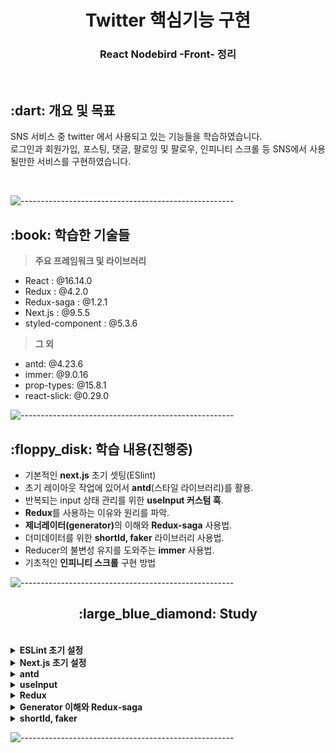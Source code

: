 <h1 align="center">Twitter 핵심기능 구현</h1>
<h3 align="center"> React Nodebird -Front- 정리 </h3> 
<br />

<h2 id="프로젝트소개"> :dart: 개요 및 목표</h2>

<p align="justify">
SNS 서비스 중 twitter 에서 사용되고 있는 기능들을 학습하였습니다. <br />
로그인과 회원가입, 포스팅, 댓글, 팔로잉 및 팔로우, 인피니티 스크롤 등 SNS에서 사용될만한 서비스를 구현하였습니다.
</p>
<br />

![-----------------------------------------------------](https://raw.githubusercontent.com/andreasbm/readme/master/assets/lines/rainbow.png)

<h2 id="사용 기술"> :book: 학습한 기술들</h2>

> **주요 프레임워크 및 라이브러리**

- React : @16.14.0
- Redux : @4.2.0
- Redux-saga : @1.2.1
- Next.js : @9.5.5
- styled-component : @5.3.6

> **그 외**

- antd: @4.23.6
- immer: @9.0.16
- prop-types: @15.8.1
- react-slick: @0.29.0
  <br />

![-----------------------------------------------------](https://raw.githubusercontent.com/andreasbm/readme/master/assets/lines/rainbow.png)

<h2 id="구현목표"> :floppy_disk: 학습 내용(진행중)</h2>

- 기본적인 <b>next.js</b> 초기 셋팅(ESlint)
- 초기 레이아웃 작업에 있어서 <b>antd</b>(스타일 라이브러리)를 활용.
- 반복되는 input 상태 관리를 위한 <b>useInput 커스텀 훅</b>.
- <b>Redux</b>를 사용하는 이유와 원리를 파악.
- <b>제너레이터(generator)</b>의 이해와 <b>Redux-saga</b> 사용법.
- 더미데이터를 위한 <b>shortId, faker</b> 라이브러리 사용법.
- Reducer의 불변성 유지를 도와주는 <b>immer</b> 사용법.
- 기초적인 <b>인피니티 스크롤</b> 구현 방법
  <br />

![-----------------------------------------------------](https://raw.githubusercontent.com/andreasbm/readme/master/assets/lines/rainbow.png)

<h2 align="center" id="next">:large_blue_diamond: Study</h2>
<br>

<details>
<summary><b>ESLint 초기 설정</b></summary>
<div markdown="1">
<br />

> **ESLint**

<p align="justify">
ESlint 는 Javascript, JSX 의 정적 분석 도구입니다. 코드를 분석해 문법적인 오류나 안티 패턴을 찾아주고 일관된 코드 스타일로 작성하도록 도와줍니다.<br />
사람들은 저마다의 코딩 스타일이 있기 때문에, 이를 하나의 코딩 스타일로 바꿔주는 역할을 하게 됩니다.
<br /> ESlint 에는 Shareable Configs 라는 기능이 제공되는데, 이를 이용하면 누군가 만들어 놓은 ESLint 설정을 활용할 수 있습니다. <br />
아래와 같이 초기 설치를 해주겠습니다.
</p>
<br />

```
npm i eslint -D
npm i eslint-plugin-import -D
npm i eslint-plugin-react -D
npm i eslint-plugin-react-hooks -D
npm i eslint-config-airbnb@latest -D
npm i babel-eslint -D
```

<br />

```js
{
  "parser": "babel-eslint", // babel 이 해석해서 최신 문법도 에러 발생 안함
  // "parser" : "@typescript-eslint/parser"
  // 전반적인 Javascript 언어 옵션을 설정
  "parserOptions": {
    "ecmaVersion": 2020, // 사용할 ECMAScript 버전을 설정
    "sourceType": "module", //parser의 export 형식을 설정
    "ecmaFeatures": { // ECMAScript의 언어 확장 기능을 설정
      "jsx": true // JSX 사용 여부
    }
  },
  "env": {
    "browser": true,
    "node": true,
    "es6": true
  },
  "extends": ["airbnb"], // 패기지를 설치하여 설치한 설정을 적용하고자 할 때 extends 에 넣어준다.
  // 플러그인 추가
  "plugins": ["import", "react-hooks"],
  // 사용할 규칙
  "rules": {
    "jsx-a11y/label-has-associated-control": "off",
    "jsx-a11y/anchor-is-valid": "off",
    "no-console": "off", // console.log 등의 호출을 설정 (지금은 클라이언트에 여전히 전달 가능). node.js 에서는 error 로 하는게 유리.
    "no-underscore-dangle": "off", // 식별자에 붙은 _를 허용할지 안할지를 설정한다. 중요한건 식별자에 매달린!
    "react/forbid-prop-types": "off",
    "react/jsx-filename-extension": "off",
    "react/jsx-one-expression-per-line": "off",
    "object-curly-newline": "off", // {} 내 줄바꿈이 필수인지 아닌지에 대한 옵션 처리. 지금은 그냥 꺼버렸다.
    "linebreak-style": "off", // 일관된 줄 바꿈 스타일 적용 설정 ('unix', 'window')
    "no-param-reassign": "off" // 전달된 매개변수에 값을 재할당 하는것을 막아주는 설정
  }
}
```

> 엄격한 스타일 적용을 위해 airbnb 패키지로 설정하였고, 꺼두고 싶은 규칙들을 off 로 설정하였습니다. plugin 에는 react-hooks 를 추가 설정하였습니다.

<h3> 기본 개념 </h3>
<p align="justify">
eslintrc. 파일을 생성 후 위와 같이 셋팅을 해줍니다.  
<br /> ESlint 설정에는 크게 4가지 정도로 구분할 수 있습니다.
</p>

- 환경(env) : 코드가 돌아가는 환경을 설정합니다.
- 전역변수(Globals) : 추가로 사용할 전역변수를 정의할 수 있습니다.
- 규칙(Rules) : 룰의 활성화와 에러들의 수준을 설정합니다.
- 플러그인(plugin) : 위 규칙이나 환경,설정들을 한데 모아둔 집합같은 느낌입니다.
  <br />

<p align="justify">
규칙의 경우 규칙 이름과 이에 대한 설정값으로 'off: 끔', 'warn: 경고', 'error: 오류' 3가지로 나뉩니다. <br />
만일 사용하려는 extends 와 plugin 에서 설정해둔 규칙을 수정하고 싶다면, rules 에서 직접 수정하면 됩니다.
</p>
<br />

- 참고로 prettier 와 설정 충돌을 막고 싶다면, `eslint-config-prettier`
- html 역시 eslint 로 문법 설정을 하고 싶다면, `eslint-plugin-html`

</div>
</details>

<details>
<summary><b>Next.js 초기 설정</b></summary>
<div markdown="1">
<br />

> **Next.js@9**

<p align="justify">
Next.js는 리엑트로 구현 시 CSR 방식으로 인한 SEO(검색 최적화) 문제점을 해소시켜주는 리엑트 프레임워크입니다.<br />
Next.js 를 활용하여 SSR(Server Side Rendering) 구현이 가능해집니다. 
<br />CSR 과 SSR 에 관해서는 아래 링크를 참고해주세요<br />
</p>
<br />

[블로그 참고](https://rock7246.tistory.com/23)

```
npm i next@9
```

<br />

> 추후 내용 추가 예정

</div>
</details>

<details>
<summary><b>antd</b></summary>
<div markdown="1">
<br />

> **antd**

<p align="justify">
antd를 통해서 좀 더 쉽게 페이지의 레이아웃을 설정할 수 있습니다.<br />
간단한 메뉴부터, nav, login form, layout 등등 공식 홈페이지를 참고하여 양식에 맞게 적용하면 됩니다. 전반적으로 미리 디자인이 깔끔하게 되어있지만, 수정이 필요하다면 사용자에 성향에 맞게 수정이 가능합니다. 여기선 version 4 를 사용하였습니다. 최근 버전에는 사용법이 약간 달라진 부분이 있으니 항상 공식 문서를 우선적으로 참조합시다.
<br />
</p>
<br />

```
npm i antd@4
npm i @ant-design/icons
```

<br />
<p align='justify'> `@ant-design/icons` 도 설치해두면 아이콘을 설정할 때 아주 유용합니다. 같이 설치합시다. </p>
<br />

> 예제 (AppLayout)

```js
import React, { useState } from "react";
import { useSelector } from "react-redux";
import PropTypes from "prop-types";
import Link from "next/link";
// 이렇게 import 에서 사용할 수 있다.
import { Menu, Input, Row, Col } from "antd";

import UserProfile from "./UserProfile";
import LoginForm from "./LoginForm";
import styled from "styled-components";

const AppLayout = ({ children }) => {
  const { me } = useSelector((state) => state.user);
  return (
    <div>
      <Menu mode="horizontal">
        <Menu.Item>
          <Link href="/">
            <a>노드버드</a>
          </Link>
        </Menu.Item>
        <Menu.Item>
          <Link href="/profile">
            <a>프로필</a>
          </Link>
        </Menu.Item>
        <Menu.Item>
          <SearchInput
            placeholder="input search text"
            enterButton
            style={{
              width: 300,
              verticalAlign: "middle",
            }}
          />
        </Menu.Item>
        <Menu.Item>
          <Link href="/signup">
            <a>회원가입</a>
          </Link>
        </Menu.Item>
      </Menu>
      <Row gutter={8}>
        <Col xs={24} md={6}>
          {me ? <UserProfile /> : <LoginForm />}
        </Col>
        <Col xs={24} md={12}>
          {children}
        </Col>
        <Col xs={24} md={6}>
          <a href="https://rock7246.tistory.com" target="_blank" rel="noreferrer noopenner">
            By Yelihi
          </a>
        </Col>
      </Row>
    </div>
  );
};
AppLayout.prototype = {
  children: PropTypes.node.isRequired,
};

export default AppLayout;

// 기존 스타일을 변경할 때 styled-component 를 활용해도 되고, 아니면 그냥 인라인으로 수정해도 된다.
const SearchInput = styled(Input.Search)`
  vertical-align: middle;
`;
```

<br />
<p align='justify'>각 요소들의 사용법은 공식 문서를 활용하도록 합시다</p>
</br>

[공식 사이트](https://ant.design/)

</div>
</details>

<details>
<summary><b>useInput</b></summary>
<div markdown="1">
<br />

> **useInput**

<p align="justify">
Form 양식을 작업하다보면 수많은 input 창이 나오게 되고 그때마다 반복되는 함수를 사용하기에는 번거로운 점이 있습니다.<br />
그래서 이전에는 하나의 state 에 여러개의 value 를 객체 형식으로 관리하였는데, 이번에 커스텀 훅을 사용하여 좀 더 깔끔한 코드로 작성하고자 하였습니다.
<br />
</p>
<br />

- useInput.js

```js
import { useState, useCallback } from "react";

export default (initialValue = null) => {
  const [value, setValue] = useState(initialValue);
  const handler = useCallback((e) => {
    setValue(e.target.value);
  }, []);
  return [value, handler];
};
```

- return 부분이 중요한데, 초기 상태값과, handler 함수를 반환하게 됩니다. 이 함수를 그대로 활용할 수 있게 됩니다.
  <br />

```js
import useInput from "../hooks/useInput";

const LoginForm = ({ setIsLoggedIn }) => {
  const [id, onChangeId] = useInput("");
  const [password, onChangePassword] = useInput("");
```

- 이런식으로 상태값과 함수를 구조분해로 마치 useState 를 사용하듯이 사용하면 됩니다.
- 만일 setState 가 필요해지는 경우가 발생한다면, 간단하게 커스텀훅으로 돌아가 return 부분에 setState 를 같이 반환하게 하면 됩니다.
  <br />

```js
import { useState, useCallback } from "react";

export default (initialValue = null) => {
  const [value, setValue] = useState(initialValue);
  const handler = useCallback((e) => {
    setValue(e.target.value);
  }, []);
  return [value, handler, setValue];
};
```

</div>
</details>

<details>
<summary><b>Redux</b></summary>
<div markdown="1">
<br />

> **왜 Redux를 사용해야할까**

<p align="justify">
리엑트의 장점은 화면 랜더링을 컴포넌트의 재사용을 활용하여 좀 더 효율적으로 할 수 있다는 점에 있습니다. 이 때 각 컴포넌트에는 상태값들이 존재할 수 있고, 이러한 상태값의 변화가 곧 화면 랜더링의 업데이트로 이어지곤 합니다. 그리고 이러한 상태값 중 일부는 여러 컴포넌트에서 동시에 사용되어야 하는 경우가 발생합니다.<br /><br />
예를 들자면 만약 사용자의 nickname 이 변경되었다고 할 때, 이 nickname 을 사용하는 컴포넌트가 여러개일 수 있고, 실제로 회원정보창, 장바구니창, 게시글, 댓글 등등에서 활용되곤 합니다. 만일 이러한 상태값들이 많아지게 된다면, 단순 props 로 상태값을 전달하는 방식에는 한계점이 느껴지게 되고, 이런 상태값을 저장할 수 있는 공간이 한 공간 이상은 필요하게 됩니다.
<br /><br />이러한 의미에서 Redux와 같은 상태관리 라이브러리가 필요하게 됩니다.<br />
</p>
<br />

```
npm i next-redux-wrapper
npm i redux
```

- next 에서는 추가로 next-redux-wrapper 가 필요합니다.
- store 폴더를 생성해서, configureStore 를 만듭니다.

```js
import { createWrapper } from "next-redux-wrapper";

import reducer from "../reducers";

// store 를 먼저 만들어 주어야 합니다.
const configureStore = () => {
  // store 생성하기
  const store = createStore(reducer);
  return store;
};

const wrapper = createWrapper(configureStore, {
  debug: process.env.NODE_ENV === "development,",
}); // 자세한 설명이 나와서 이걸 설정해주자.

export default wrapper;
```

- 이후 redux 의 상태값을 사용하고자 하는 페이지(컴포넌트)에 가서 아래처럼 설정을 해주면 됩니다.

```js
import React from "react";
import Head from "next/head";
import PropTypes from "prop-types";
import "antd/dist/antd.css";

import wrapper from "../store/configureStore";

const NodeBird = ({ Component }) => {
  return (
    <>
      <Head>
        <title>NodeBird</title>
      </Head>
      <Component />
    </>
  );
};

NodeBird.propTypes = {
  Component: PropTypes.elementType.isRequired,
};

// 컴포넌트를 wrapper 로 감싸주면 됩니다.
export default wrapper.withRedux(NodeBird);
```

- 이렇게 `_app.js` 에 설정해주게 되면, 나머지 모든 컴포넌트에 관해서 redux store 을 활용할 수 있게 됩니다.
  <br />
  <br />

> **Redux 는 어떻게 동작하는가**

<p align="justify">
리덕스는 중앙 저장소에서 데이터를 저장하는데, 이 데이터를 수정하려면 action 을 통해서 바꿀 수 있습니다. 이 action 을 dispatch 하면 중앙저장소가 바뀌게 됩니다. <br /><br />
물론 diapatch 만 한다고 바뀌는것은 아닙니다. 특정 타입인 action 을 받았을 때, 이 타입에 따른 행동 요건을 switch 문으로 reducer 에서 관리하게 됩니다. 
<br /><br />
문제는 각각의 action 에 대한 reducer 의 코드량이 엄청 많아지게 된다는 점인데, 진행됨에 따라 action 들의 기록들이 남게 되어, 뒤로가기도 가능하고, 어떤식으로 상태가 관리되는지 보기 수월하다는 장점이 있습니다.
<br /><br /> 실제로 한번 구현해보겠습니다.
</p>

```js
// 초기 상태값입니다. 여기에 이제 데이터가 추가되거나 삭제됩니다.
const initialState = {
  user: {
    isLoggedIn: false,
    user: null,
    signUpData: {},
    loginData: {},
  },
  post: {
    mainPosts: [],
  },
};

// 이전상태, 액션 => 다음상태 를 만드는 함수
const rootReducer = (state = initialState, action) => {
  switch (action.type) {
    case "LOG_IN":
      return {
        ...state,
        user: {
          ...state.user,
          isLoggedIn: true,
          user: action.data,
        },
      };
    case "LOG_OUT":
      return {
        ...state,
        user: {
          ...state.user,
          isLoggedIn: false,
          user: null,
        },
      };
    default:
      return {
        ...state,
      };
  }
};

export default rootReducer;
```

- 위 코드는 login,logout 에 대한 reducer store 입니다.
- 불변성을 지켜주어야 하기에 스프레드 연산자를 통해 얇은 복사를 하고 있습니다.
- 해당 컴포넌트에서 action 을 건내주면 rootReducer 는 이 type 에 따른 state 값을 변화시켜줍니다.
- reducer 에 action 을 보내는 함수는 밑과 같습니다.

```js
export const loginAction = (data) => {
  return {
    type: "LOG_IN", // reducer 는 이 type 을 통해서 취할 행동을 결정합니다.
    data: data, // 필요한 data 를 같이 전달하게 됩니다.
  };
};

export const logoutAction = () => {
  return {
    type: "LOG_OUT",
  };
};
```

> 위 함수는 store 에서 정의한 함수입니다. 컴포넌트에서 직접 dispatch를 해도되지만, action 함수를 미리 만들어서 dipatch 에서 함수를 넣어 전달해도 됩니다. 사용자의 편의에 따라 합시다.

- reducer 는 상태값을 변화시키고, 이 상태값을 컴포넌트는 그대로 가져와서 사용하면 됩니다.

```js
// useSelector 를 통해서 상태값을 가져올 수 있습니다.
// 컴포넌트 어디던지 가능합니다.
import { useSelector } from "react-redux";

const AppLayout = ({ children }) => {
  const isLoggedIn = useSelector((state) => state.user.isLoggedIn);
  // 이런식으로 상태값을 가져와 밑에 그대로 활용하면 됩니다.

	return (
	....


	<Col xs={24} md={6}>
          {isLoggedIn ? <UserProfile /> : <LoginForm />}
        </Col>
```

- dispatch 보내는 방법은 역시나 간단합니다.
- useDispatch 를 통해서 dispatch를 정의하고 그대로 사용하면 됩니다.

```js
import { useDispatch } from "react-redux";
import { loginAction } from "../reducers";

const LoginForm = () => {
  const dispatch = useDispatch();

	const onSubmitForm = useCallback(() => {
    // id, password 를 데이터로 전달합니다.
    dispatch(loginAction({ id, password }));
  }, [id, password]);
```

<br />

> **Redux Devtools**

<p align='justify'>크롬에서 확장프로그램을 설치가 가능합니다. 설정할 때는 개발자 모드에서만 작동하도록 설정하는것이 좋습니다. 크롬과 npm 내 둘다 설치가 되어있어야 사용 가능합니다.</p>

```
npm i redux-devtools-extension
npm i @redux-devtools/extension
```

<p align='justify'>configureStore.js 에 아래와같이 설정을 해줍시다.</p>

```js
import { applyMiddleware, createStore, compose } from "redux";
import { createWrapper } from "next-redux-wrapper";
import { composeWithDevTools } from "redux-devtools-extension";

import reducer from "../reducers";

const configureStore = (context) => {
  console.log(context);
  const middlewares = [];
  // 개발자 모두에 한해서 Devtools 를 사용하겠다는 것입니다.
  const enhancer = process.env.NODE_ENV === "production" ? compose(applyMiddleware(...middlewares)) : composeWithDevTools(applyMiddleware(...middlewares));
  const store = createStore(reducer, enhancer);
  return store;
};

const wrapper = createWrapper(configureStore, {
  debug: process.env.NODE_ENV === "development",
});

export default wrapper;
```

</div>
</details>

<details>
<summary><b>Generator 이해와 Redux-saga</b></summary>
<div markdown="1">
<br />

> **generator**

<p align="justify">
Generator함수는 중단점이 있는 함수라고 생각하면 됩니다.<br /><br />
자바스크립트에서 함수를 실행하게 되면 코드 전부가 실행이 되게 되는데, 제너레이터함수는 yield 라는 일정 중단점에서 멈추게 됩니다. 딱 여기까지만 실행하고 이후 코드를 실행시키고 싶으면 next()를 통해 호출하게 되면 가능합니다. 
</p>

```js
const gen = function* () {
  console.log(1);
  yield;
  console.log(2);
  yield;
  console.log(3);
  yield 4;
};

const generator = gen();

generator; // gen {<suspended>}

generator.next();
// 1
// {value: undefined, done: false}

generator.next();
// 2
// {value: undefined, done: false}

generator.next();
// 3
// {value: 4, done: false}

generator.next();
// {value: undefined, done: true}
```

- yield 부분에서 계속해서 중단이 이뤄짐을 확인할 수 있습니다.

```js
const gen = function* (){
	while(true){
		yield '무한';
	}
}

const g = gen();

g.next()
// {value: '무한' , done: false}
// 이러한 객체 형식을 yield 가 반환합니다.

g.next()
// {value: '무한' , done: false}

g.next()
// {value: '무한' , done: false}

g.next()
// {value: '무한' , done: false}

g.next()
// {value: '무한' , done: false}

g.next()
// {value: '무한' , done: false}

....
```

<p align="justify">
원래 자바스크립트에서 while(true) 의 경우 조건 후 break 를 걸어두지 않는다면, 무한 루프에 빠지게 되는데, 제너레이터는 실행 개념이 다릅니다. 왜냐하면 yield 에서 멈추기 때문에 next() 를 통해서 위 코드처럼 계속해서 호출을 할 수 있습니다. <br /><br />
이러한 특성은 마치 이벤트리스너와 비슷한데, 어떠한 특정 조건(클릭같은)에 g.next() 가 호출이 된다면 이벤트리스너와 같다고 할 수 있겠습니다.<br /><br />
제너레이터 함수의 경우 Caller 와 Calle 로 나눠서 생각해볼 수 있습니다. 앞에서 함수 호출 시 yield 에서 반환 객체가 나온다고 하였는데, 이러한 제너레이터 함수를 계속 next해주는 역할을 담당하는 것이 Caller 입니다. Caller 는 제너레이터함수가 반환한 Calle(객체, 제너레이터)를 가지고 로직을 수행하게 됩니다. 게속 함수를 호출할지 아니면 중단할지 등등을 결정할 수 있게 됩니다.
</p>

<br />

> **saga**

<p align="justify">
saga는 위에서 살펴본 제너레이터함수의 특징을 활용합니다. <b>Redux-saga 에서 saga 가 바로 제너레이터함수 입니다.</b> 그렇다면 이러한 함수를 호출하는 역할을 하는 Caller 가 필요한데, 이 역할을 미들웨어에서 수행하게 됩니다. <b>미들웨어는 Saga(제너레이터함수)를 끊임없이 동작시킵니다.</b> 따라서 우선 미들웨어 설정이 필요합니다. 
</p>

```
npm i redux-saga
```

- configStore.js 에서 미들웨어 설정을 해줍니다.

```js
import createSagaMiddleware from "redux-saga";

// saga 폴더에서 saga(제너레이터함수)가 담긴 rootSaga 를 가져옵니다.
import rootSaga from "../sagas";

const configureStore = (context) => {
  // Caller 역할을 할 미들웨어를 생성합니다.
  const sagaMiddleware = createSagaMiddleware();
  // 미들웨어 안에 넣어줍니다.
  const middlewares = [sagaMiddleware];
  const enhancer = process.env.NODE_ENV === "production" ? compose(applyMiddleware(...middlewares)) : composeWithDevTools(applyMiddleware(...middlewares));
  const store = createStore(reducer, enhancer);
  // 중요한 부분인데 아까도 설명하였듯이 Caller 역할을 하기에
  // 계속해서 미들웨어는 돌아가야 합니다.
  // 그래서 sagaMiddleware.run 을 통해서 미들웨어를 돌려줍니다.
  // redux-saga 는 미들웨어에 우리의 saga(rootSaga)를 등록하고 수행합니다.
  store.sagaTask = sagaMiddleware.run(rootSaga);
  return store;
};
```

- 이를 통해 미들웨어는 saga를 계속해서 실행시킬 것입니다.
- 그리고 saga에서 오는 제너레이터를(명령) 실행해주는 역할을 하게 됩니다.

<p align="justify">
조금의 이해를 돕기 위해, redux-thunk 와 비교를 하게 되면, redux-thunk 에서 비동기를 처리하는 과정의 예시 코드를 살펴보겠습니다.
</p>

```js
function asyncIncrement() {
  return async (dispatch) => {
    await delay(1000);
    dispatch({ type: "INCREMENT" });
  };
}
```

<p align="justify">
위 코드에서 await 를 통해 실제로 1초의 딜레이 이후 dispatch 를 실행하게 됩니다. 즉 비동기적인 처리가 함수 내부에 들어가 있습니다. 직접 함수에서 처리하는 거죠.
</p>

```js
function* asyncIncrement() {
  // Saga는 아래와 같이 간단한 형태의 명령만 yield 합니다.
  yield call(delay, 1000); // {CALL: {fn: delay, args: [1000]}}
  yield put({ type: "INCREMENT" }); //  {PUT: {type:'INCREMENT'}}
}
```

<p align="justify">
그와 달리 saga 에서 yield 는 이펙트생성자(call, put) 을 통해서 제너레이터(객체, 이펙트) 만 생성하여 이를 미들웨어에 전달합니다. <b>그러니깐 마치 '이거 1초 딜레이 하시구', '이 타입을 dispatch 하세요' 라고 미들웨어에게 명령을 하는 것입니다. 제너레이터함수 에서는 직접 비동기 처리를 하지 않는 것입니다. </b> <br /><br />
이러한 방식의 장점은 실제 위 코드를 테스트하는 과정에서 얻을 수 있습니다. 
</p>

```js
// saga 가 전달하는 명령이, 실제 의도하고자 한 명령과 일치하는지만 확인하면 됩니다. 1초를 기다릴 이유가 없습니다.

const gen = asyncIncrement();
expect(gen.next().value).toEqual(call(delay, 1000));
expect(gen.next().value).toEqual(put({ type: "INCREMENT" }));
```

<br />

> **effect**

<p align="justify">
앞에서 이펙트 생성자가 이펙트를 만든다고 하였는데, 이펙트는 제너레이터 라고 생각하면 됩니다. 이펙트는 객체일 뿐입니다. 어떤 사람이 '나는 밥을 먹을꺼야' 라고 말을 했다고 쳐도, 실제로 이 말은 그냥 말일 뿐입니다. 밥을 먹은것이 아니죠. <br /><br /> 마찮가지로 이펙트는 그저 객체일 뿐, 이 객체를 참조하여 직접 객체의 정보대로 실행하는것은 미들웨어가 하게 됩니다. 그리고 그 결과를 다시 제너레이터 함수(saga) 에 전달하는 것입니다. 그러면 다시 saga 는 미들웨어에 그 다음 명령을 전달하고, 미들웨어는 실행하고... 이렇게 계속해서 진행이 되게 됩니다.<br /><br /> saga 는 이러한 이펙트 생성자가 다양하게 존재합니다. take, call, delay, takeLatest, put 등등 다양한 명령을 전달할 수 있으니, 이는 공식 API 를 참고하면 될 것 같습니다.
</p>

[공식 API](https://redux-saga.js.org/docs/api/#effect-creators)
<br />

> **rootSaga 셋팅하기**

<p align="justify">
예시를 통해서 셋팅의 과정을 살펴보겠습니다.
</p>

```js
import { all, call, fork, put, take, takeLatest } from "redux-saga/effects";
import axios from "axios";

function logInAPI(data) {
  // 주의할 점은 여긴 일반함수입니다.
  return axios.post("/api/login", data);
}

function* logIn(action) {
  // post 해줘야 하니 action.data 를 넘깁니다.
  try {
    yield put({
      // yield를 통해 제너레이터를 미들웨어에 전달합니다.
      type: "LOG_IN_REQUEST",
    });
    const result = yield call(logInAPI, action.data); // call 은 동기고 fork 는 비동기적으로 작동합니다. 그러니깐 call 을 해야지 위 axios 결과값을 기다립니다.
    yield put({
      // put = dispatch
      type: "LOG_IN_SCCCESS",
      data: result.data,
    });
  } catch (err) {
    yield put({
      type: "LOG_IN_FAILURE",
      data: err.response.data,
    });
  }
}

function* watchLogIn() {
  // 이벤트리스너 같은느낌입니다.
  yield takeLatest("LOG_IN_REQUEST", logIn); // login action 실행될 때까지 기다리라고 명령을 미들웨어에 전달합니다.
}

function* watchLogOut() {
  yield takeLatest("LOG_OUT_REQUEST", logOut);
}

export default function* rootSaga() {
  yield all([fork(watchLogIn), fork(watchLogOut)]); // 마치 이벤트 리스너를 등록해준다 생각합시다.
}
```

- saga 폴더에 rootSaga 를 만들어주고 재너레이터 함수를 생성합니다.
- rootSaga 가 실행되면 위 2가지 함수가 백그라운드에 이벤트리스너가 존재하듯 Type action 을 기다립니다.
- action 이 들어오게 되면, 위 login 함수가 실행이 됩니다.(logout 은 생략하였습니다..)
- 서버의 결과값에 따라 try, catch 를 통해 2가지 형식의 type을 구분하여 미들웨어에게 명령을 내립니다.

<p align="justify">
여기서 이펙트생성자에 대해 좀 더 살펴보겠습니다. watchlogin 에서 takeLeast 이펙트 생성자를 사용한것은 이유가 있습니다.<br /><br />
예를 들어서 로그인 요청을 통해 한번 로그인이 실행될 때, 만약 이펙트생성자를 take 로 하게 되면, action 을 받음과 동시에 watchlogin 은 사라지게 됩니다. 이벤트리스너처럼 계속 남아있지 않습니다. while(true) 루프를 통해서 처리해도 되지만, saga 는 여러가지 이펙트생성자를 제공하고, 이를 통해 takeLeast 를 써서 계속 남겨두도록 명령하는것이 가능합니다. 또한, takeLaest 의 경우 debounce 의 성질을 가지고 있습니다. 만일 요청버튼을 순간 연속으로 눌렀을 경우 마지막 클릭부분만 요청이 가도록 해줍니다.
</p>

</div>
</details>

<details>
<summary><b>shortId, faker</b></summary>
<div markdown="1">
<br />

> **shortId**

<p align="justify">
더미 데이터를 만들때 id 를 자동적으로 생성해주는 라이브러리 입니다.<br />
id 값은 리엑트에서 리스트 구조에 고유한 key 값이 존재해야한다는 점에서 중요한데, 이를 간단하게 고유한 id 를 만들어 주기 때문에 편리합니다.
<br />아래처럼 설치합시다<br />
</p>
<br />

```
npm i shortId
```

- 더미데이터 예시입니다.

```js
Images: [
        {
          id: shortId.generate(),
          src: "https://bookthumb-phinf.pstatic.net/cover/137/995/13799585.jpg?udate=20180726",
        },
        {
          id: shortId.generate(),
          src: "https://gimg.gilbut.co.kr/book/BN001958/rn_view_BN001958.jpg",
        },
        {
          id: shortId.generate(),
          src: "https://gimg.gilbut.co.kr/book/BN001998/rn_view_BN001998.jpg",
        },
      ],
      Comments: [
        {
          id: shortId.generate(),
          User: {
            id: shortId.generate(),
            nickname: "nero",
          },
          content: "우와 개정판이 나왔군요~",
        },
        {
          id: shortId.generate(), // 이렇게 id 가 있어야 한다.
          User: {
            id: shortId.generate(),
            nickname: "hero",
          },
          content: "얼른 사고싶어요~",
        },
```

<br />

> **faker**

<p align="justify">
역시나 더미데이터를 생성하는 데 유리한 라이브러리 입니다.<br />
다만 이 라이브러리가 업데이트 부분에서 좀 문제가 있어서, 버전을 @5로 지정해서 사용하는것을 추천합니다. (혹은 @faker-js/faker 를 사용합시다)
<br />아래처럼 설치합시다<br />
</p>
<br />
```
npm i faker@5
npm i @faker-js/faker
```

- 사용법은 공식 홈페이지를 활용해서 필요한 부분들을 체워주면 됩니다.

```js
initialState.mainPosts = initialState.mainPosts.concat(
  Array(20)
    .fill()
    .map(() => ({
      id: shortId.generate(),
      User: {
        id: shortId.generate(),
        nickname: faker.internet.userName(),
      },
      content: faker.lorem.paragraph(),
      Images: [
        {
          src: faker.image.cats(),
        },
      ],
      Comments: [
        {
          id: shortId.generate(),
          User: {
            id: shortId.generate(),
            nickname: faker.internet.userName(),
          },
          content: faker.word.adjective(),
        },
      ],
    }))
);
```

<br />

[@faker-js/faker](https://www.npmjs.com/package/@faker-js/faker)

</div>
</details>

![-----------------------------------------------------](https://raw.githubusercontent.com/andreasbm/readme/master/assets/lines/rainbow.png)

